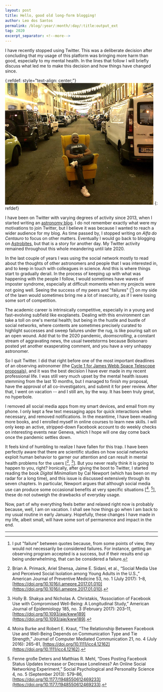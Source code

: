 ```yaml
---
layout: post
title: Hello, good old long-form blogging! 
author: Leo dos Santos
permalink: /blog/:year/:month/:day/:title:output_ext
tag: 2020
excerpt_separator: <!--more-->
---
```


I have recently stopped using Twitter. This was a deliberate decision after concluding that my usage of this platform was bringing more harm than good, especially to my mental health. In the lines that follow I will briefly discuss what led me to make this decision and how things have changed since.

<!--more-->
{:refdef: style="text-align: center;"}
![Chill_times](/blog_assets/2020-12-16.jpeg "Chill times")
{: refdef}

I have been on Twitter with varying degrees of activity since 2013, when I started writing an [astronomy blog](https://alfadocentauro.wordpress.com). I do not remember exactly what were my motivations to join Twitter, but I believe it was because I wanted to reach a wider audience for my blog. As time passed by, I stopped writing on *Alfa do Centauro* to focus on other matters. Eventually I would go back to blogging on [Astrobites](https://astrobites.org), but that is a story for another day. My Twitter activity remained throughout this whole meandering until late 2020.

In the last couple of years I was using the social network mostly to read about the thoughts of other astronomers and people that I was interested in, and to keep in touch with colleagues in science. And this is where things start to gradually derail. In the process of keeping up with what was happening with the people I follow, I would sometimes have waves of imposter syndrome, especially at difficult moments when my projects were not going well. Seeing the success of my peers and "failures" \[[^1]\] on my side of the lawn would sometimes bring me a lot of insecurity, as if I were losing some sort of competition.

The academic career is intrinsically competitive, especially in a young and fast-evolving subfield like exoplanets. Dealing with this environment can take a toll on one's mental health; but being in the hustle and bustle of social networks, where contents are sometimes precisely curated to highlight successes and sweep failures under the rug, is like pouring salt on an open wound. Add that to the 2020 pandemic, *doomscrolling*, a constant stream of aggravating news, the usual tweetstorms because Bolsonaro posted yet another exasperating comment, and you have a very unhappy astronomer.

So I quit Twitter. I did that right before one of the most important deadlines of an observing astronomer (the [Cycle 1 for James Webb Space Telescope proposals](https://jwst-docs.stsci.edu/jwst-opportunities-and-policies/jwst-call-for-proposals-for-cycle-1)), and it was the best decision I have ever made in my recent professional life. I was still very much upset by the mental health issues stemming from the last 10 months, but I managed to finish my proposal, have the approval of all co-investigators, and submit it for peer review. After that, I went on vacation -- and I still am, by the way. It has been truly great, no hyperbole.

I removed all social media apps from my smart devices, and email from my phone. I only kept a few text messaging apps for quick interactions when necessary, and removed notifications. In the meantime, I have been reading more books, and I enrolled myself in online courses to learn new skills. I will only keep an active, stripped-down Facebook account to do weekly checks on interesting events near Geneva, which I hope will one day come back once the pandemic settles down.

It feels kind of humbling to realize I have fallen for this trap. I have been perfectly aware that there are scientific studies on how social networks exploit human behavior to garner our attention and can result in mental health problems for the users \[[^2], [^3]\]. But you never really think it is going to happen to you, right? Ironically, after giving the boot to Twitter, I started reading the book *Digital Minimalism* by Cal Newport (which has been on my radar for a long time), and this issue is discussed extensively through its seven chapters. In particular, Newport argues that although social media use can produce some occasional benefits at very specific situations \[[^4], [^5]\], these do not outweigh the drawbacks of everyday usage.

Now, part of why everything feels better and relaxed right now is probably because, well, I am on vacation. I shall see how things go when I am back to my usual routine in early January. Hopefully, these changes I have made in my life, albeit small, will have some sort of permanence and impact in the end.

______________

[^1]: I put "failure" between quotes because, from some points of view, they would not necessarily be considered failures. For instance, getting an observing program accepted is a success, but if their results end up being underwhelming, that can be considered a failure.

[^2]: Brian A. Primack, Ariel Shensa, Jaime E. Sidani, et al., “Social Media Use and Perceived Social Isolation among Young Adults in the U.S.,” American Journal of Preventive Medicine 53, no. 1 (July 2017): 1–8, [https://doi.org/10.1016/j.amepre.2017.01.010](https://doi.org/10.1016/j.amepre.2017.01.010).

[^3]: Holly B. Shakya and Nicholas A. Christakis, “Association of Facebook Use with Compromised Well-Being: A Longitudinal Study,” American Journal of Epidemiology 185, no. 3 (February 2017): 203–11, [https://doi.org/10.1093/aje/kww189](https://doi.org/10.1093/aje/kww189).

[^4]: Moira Burke and Robert E. Kraut, “The Relationship Between Facebook Use and Well-Being Depends on Communication Type and Tie Strength,” Journal of Computer Mediated Communication 21, no. 4 (July 2016): 265–81, [https://doi.org/10.1111/jcc4.12162](https://doi.org/10.1111/jcc4.12162).

[^5]: Fenne große Deters and Matthias R. Mehl, “Does Posting Facebook Status Updates Increase or Decrease Loneliness? An Online Social Networking Experiment,” Social Psychological and Personality Science 4, no. 5 (September 2013): 579–86, [https://doi.org/10.1177/1948550612469233](https://doi.org/10.1177/1948550612469233).